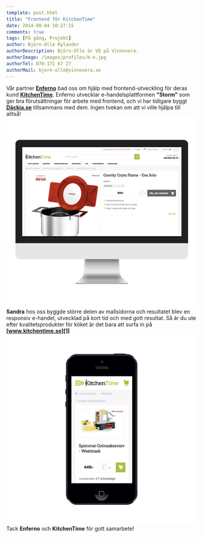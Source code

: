 ```yaml
---
template: post.html
title: "Frontend för KitchenTime"
date: 2014-08-04 10:27:15 
comments: true
tags: [På gång, Projekt]
author: Björn-Olle Rylander
authorDescription: Björn-Olle är VD på Vinnovera.
authorImage: /images/profiles/b-o.jpg
authorTel: 070-171 67 27
authorMail: bjorn-olle@vinnovera.se
---
```

Vår partner **[Enferno][0]** bad oss om hjälp med frontend-utveckling för deras kund **[KitchenTime][1]**.<!--more--> Enferno utvecklar e-handelsplattformen **"Storm"** som ger bra förutsättningar för arbete med frontend,  och vi har tidigare byggt **[Däckia.se][2]** tillsammans med dem. Ingen tvekan om att vi ville hjälpa till alltså!
![Desktop][00]
**Sandra** hos oss byggde större delen av mallsidorna och resultatet blev en responsiv e-handel, utvecklad på kort tid och med gott resultat. Så är du ute efter kvalitetsprodukter för köket är det bara att surfa in på **[www.kitchentime.se][1]**
![Mobile][01]
Tack **Enferno** och **KitchenTime** för gott samarbete!

[0]: http://www.enferno.se/
[1]: http://kitchentime.se/
[2]: /projekt/dackia

[00]: /images/content/posts/kitchen-time/screenshot-desktop.png
[01]: /images/content/posts/kitchen-time/screenshot-mobile.png